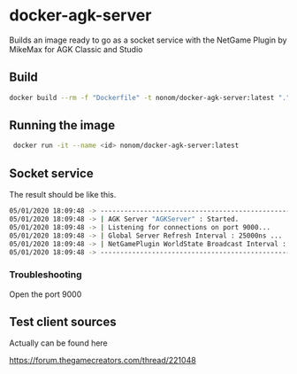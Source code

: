 # docker-agk-server

Builds an image ready to go as a socket service with the NetGame Plugin by MikeMax for AGK Classic and Studio

## Build

```bash
docker build --rm -f "Dockerfile" -t nonom/docker-agk-server:latest "."
```

## Running the image

```bash
 docker run -it --name <id> nonom/docker-agk-server:latest
```

## Socket service

The result should be like this.

```bash
05/01/2020 18:09:48 -> ------------------------------------------------------------
05/01/2020 18:09:48 -> | AGK Server "AGKServer" : Started.
05/01/2020 18:09:48 -> | Listening for connections on port 9000...
05/01/2020 18:09:48 -> | Global Server Refresh Interval : 25000ns ...
05/01/2020 18:09:48 -> | NetGamePlugin WorldState Broadcast Interval : 100000ns ...
05/01/2020 18:09:48 -> ------------------------------------------------------------
```

### Troubleshooting

Open the port 9000

## Test client sources

Actually can be found here

https://forum.thegamecreators.com/thread/221048
